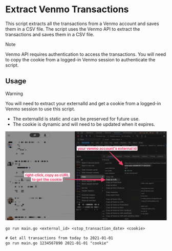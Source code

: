 # Extract Venmo Transactions

This script extracts all the transactions from a Venmo account and saves them in a CSV file. The script uses the Venmo API to extract the transactions and saves them in a CSV file.

> [!NOTE]
> Venmo API requires authentication to access the transactions. You will need to copy the cookie from a logged-in Venmo session to authenticate the script.

## Usage

> [!WARNING]
> You will need to extract your externalId and get a cookie from a logged-in Venmo session to use this script.
>
> - The externalId is static and can be preserved for future use.
> - The cookie is dynamic and will need to be updated when it expires.

![how to extract external id and cookie](./detail.png "How to extract external id and cookie")

```shell
go run main.go <external_id> <stop_transaction_date> <cookie>
```

```shell
# Get all transactions from today to 2021-01-01
go run main.go 1234567890 2021-01-01 "cookie"
```

